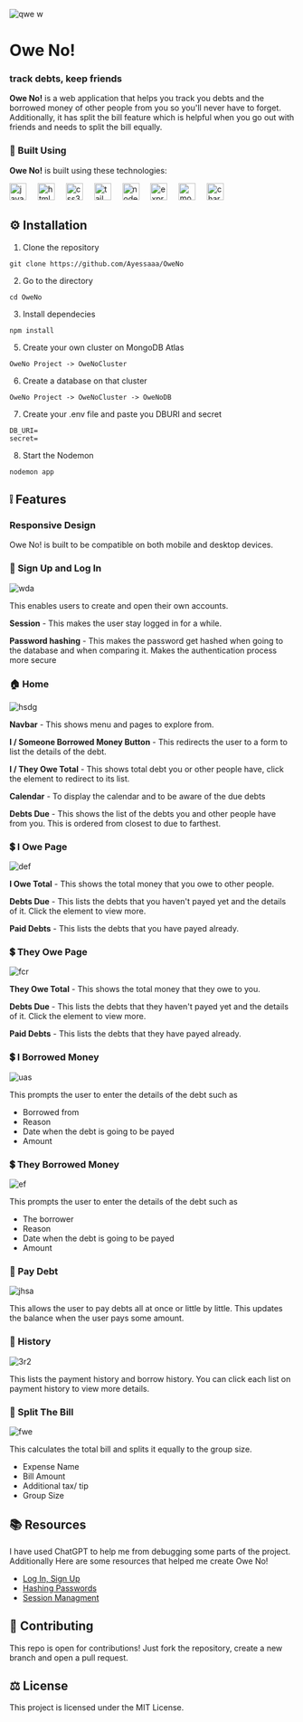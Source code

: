![qwe w](https://github.com/user-attachments/assets/ea40d685-0d35-41d0-b713-1ebc24c02bbb)

# Owe No!

### track debts, keep friends
**Owe No!** is a web application that helps you track you debts and the borrowed money of other people from you so you'll never have to forget. Additionally, it has split the bill feature which is helpful when you go out with friends and needs to split the bill equally.

### 🔧 Built Using

**Owe No!** is built using these technologies:

<div align="left">
  <img src="https://cdn.jsdelivr.net/gh/devicons/devicon/icons/javascript/javascript-original.svg" height="30" alt="javascript logo"  />
  <img width="12" />
  <img src="https://cdn.jsdelivr.net/gh/devicons/devicon/icons/html5/html5-original.svg" height="30" alt="html5 logo"  />
  <img width="12" />
  <img src="https://cdn.jsdelivr.net/gh/devicons/devicon/icons/css3/css3-original.svg" height="30" alt="css3 logo"  />
  <img width="12" />
  <img src="https://www.svgrepo.com/show/374118/tailwind.svg" height="30" alt="tailwind logo"  />
  <img width="12" />
  <img src="https://upload.wikimedia.org/wikipedia/commons/thumb/d/d9/Node.js_logo.svg/590px-Node.js_logo.svg.png" height="30" alt="nodejs logo"  />
  <img width="12" />
  <img src="https://cdn.prod.website-files.com/6320125ace536b6ad148eca3/66502d746f57d299fe0e0c31_Image%201-Express.js.webp" height="30" alt="express logo"  />
  <img width="12" />
  <img src="https://1000logos.net/wp-content/uploads/2020/08/MongoDB-Emblem.jpg" height="30" alt="mongodb logo"  />
  <img width="12" />
  <img src="https://upload.wikimedia.org/wikipedia/commons/thumb/8/86/Chart.js_logo.svg/1024px-Chart.js_logo.svg.png" height="30" alt="chartjs logo"  />
</div>

## ⚙️ Installation

1. Clone the repository

```
git clone https://github.com/Ayessaaa/OweNo
```

2. Go to the directory

```
cd OweNo
```

3. Install dependecies

```
npm install
```

5. Create your own cluster on MongoDB Atlas

```
OweNo Project -> OweNoCluster
```

6. Create a database on that cluster

```
OweNo Project -> OweNoCluster -> OweNoDB
```

7. Create your .env file and paste you DBURI and secret

```
DB_URI=
secret=
```

8. Start the Nodemon

```
nodemon app
```


## ❕ Features
### Responsive Design
Owe No! is built to be compatible on both mobile and desktop devices.

### 👤 Sign Up and Log In
![wda](https://github.com/user-attachments/assets/a5b0a2a0-ff3d-406e-b72f-fe34ba061e4b)

This enables users to create and open their own accounts.

**Session** - This makes the user stay logged in for a while.

**Password hashing** - This makes the password get hashed when going to the database and when comparing it. Makes the authentication process more secure

### 🏠 Home
![hsdg](https://github.com/user-attachments/assets/b473c9a1-76ea-49c2-b2f9-718939a54b56)

**Navbar** - This shows menu and pages to explore from.

**I / Someone Borrowed Money Button** - This redirects the user to a form to list the details of the debt.

**I / They Owe Total** - This shows total debt you or other people have, click the element to redirect to its list.

**Calendar** - To display the calendar and to be aware of the due debts

**Debts Due** - This shows the list of the debts you and other people have from you. This is ordered from closest to due to farthest.

### 💲 I Owe Page
![def](https://github.com/user-attachments/assets/4c85d75e-ed11-4d27-80f4-c1361614d8f1)

**I Owe Total** - This shows the total money that you owe to other people.

**Debts Due** - This lists the debts that you haven't payed yet and the details of it. Click the element to view more.

**Paid Debts** - This lists the debts that you have payed already.

### 💲 They Owe Page
![fcr](https://github.com/user-attachments/assets/241f5029-f9b5-41f0-babb-af8842ea083c)

**They Owe Total** - This shows the total money that they owe to you.

**Debts Due** - This lists the debts that they haven't payed yet and the details of it. Click the element to view more.

**Paid Debts** - This lists the debts that they have payed already.

### 💲 I Borrowed Money
![uas](https://github.com/user-attachments/assets/a3dc2fc5-a0da-4216-b6ef-9260ea8079d2)

This prompts the user to enter the details of the debt such as
- Borrowed from
- Reason
- Date when the debt is going to be payed
- Amount

### 💲 They Borrowed Money
![ef](https://github.com/user-attachments/assets/daa1083f-e201-4f32-bfb0-fbe7c7d00c82)

This prompts the user to enter the details of the debt such as
- The borrower
- Reason
- Date when the debt is going to be payed
- Amount

### 💸 Pay Debt
![jhsa](https://github.com/user-attachments/assets/8eca7677-e4d1-48d9-8694-0cca07b1b1ff)

This allows the user to pay debts all at once or little by little. This updates the balance when the user pays some amount.

### 📜 History
![3r2](https://github.com/user-attachments/assets/6d0e51c1-c7fc-4f6b-b4f7-b3d87e432332)

This lists the payment history and borrow history. You can click each list on payment history to view more details.

### 🧾 Split The Bill
![fwe](https://github.com/user-attachments/assets/139ae4ab-67e8-4541-9295-f9ab3440ff7f)

This calculates the total bill and splits it equally to the group size.
- Expense Name
- Bill Amount
- Additional tax/ tip
- Group Size

## 📚 Resources
I have used ChatGPT to help me from debugging some parts of the project. Additionally Here are some resources that helped me create Owe No!
- [Log In, Sign Up](https://blog.logrocket.com/building-simple-login-form-node-js/)
- [Hashing Passwords](https://www.freecodecamp.org/news/how-to-hash-passwords-with-bcrypt-in-nodejs/)
- [Session Managment](https://dev.to/saint_vandora/how-to-implement-session-management-in-nodejs-applications-5emm)

## 📝 Contributing

This repo is open for contributions! Just fork the repository, create a new branch and open a pull request.

## ⚖️ License

This project is licensed under the MIT License.
